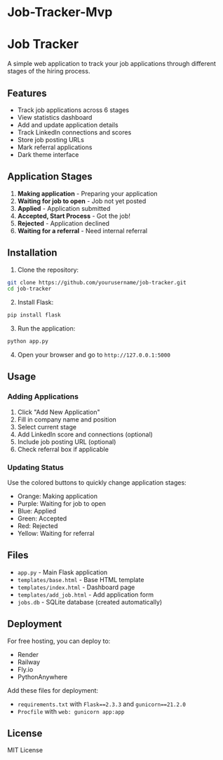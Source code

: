 # Job-Tracker-Mvp

# Job Tracker

A simple web application to track your job applications through different stages of the hiring process.

## Features

- Track job applications across 6 stages
- View statistics dashboard
- Add and update application details
- Track LinkedIn connections and scores
- Store job posting URLs
- Mark referral applications
- Dark theme interface

## Application Stages

1. **Making application** - Preparing your application
2. **Waiting for job to open** - Job not yet posted
3. **Applied** - Application submitted
4. **Accepted, Start Process** - Got the job!
5. **Rejected** - Application declined
6. **Waiting for a referral** - Need internal referral

## Installation

1. Clone the repository:
```bash
git clone https://github.com/yourusername/job-tracker.git
cd job-tracker
```

2. Install Flask:
```bash
pip install flask
```

3. Run the application:
```bash
python app.py
```

4. Open your browser and go to `http://127.0.0.1:5000`

## Usage

### Adding Applications
1. Click "Add New Application"
2. Fill in company name and position
3. Select current stage
4. Add LinkedIn score and connections (optional)
5. Include job posting URL (optional)
6. Check referral box if applicable

### Updating Status
Use the colored buttons to quickly change application stages:
- Orange: Making application
- Purple: Waiting for job to open
- Blue: Applied
- Green: Accepted
- Red: Rejected
- Yellow: Waiting for referral

## Files

- `app.py` - Main Flask application
- `templates/base.html` - Base HTML template
- `templates/index.html` - Dashboard page
- `templates/add_job.html` - Add application form
- `jobs.db` - SQLite database (created automatically)

## Deployment

For free hosting, you can deploy to:
- Render
- Railway
- Fly.io
- PythonAnywhere

Add these files for deployment:
- `requirements.txt` with `Flask==2.3.3` and `gunicorn==21.2.0`
- `Procfile` with `web: gunicorn app:app`

## License

MIT License
